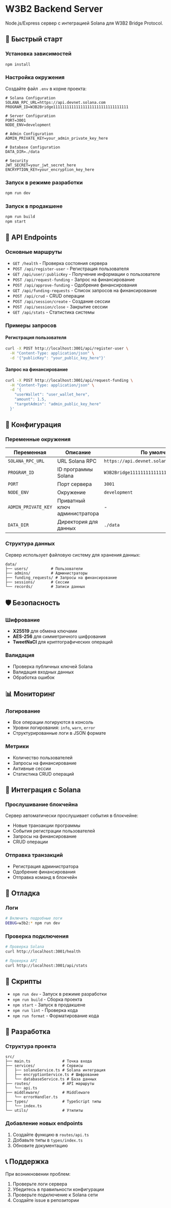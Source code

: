 # W3B2 Backend Server

Node.js/Express сервер с интеграцией Solana для W3B2 Bridge Protocol.

## 🚀 Быстрый старт

### Установка зависимостей
```bash
npm install
```

### Настройка окружения
Создайте файл `.env` в корне проекта:
```env
# Solana Configuration
SOLANA_RPC_URL=https://api.devnet.solana.com
PROGRAM_ID=W3B2Bridge111111111111111111111111111111111

# Server Configuration
PORT=3001
NODE_ENV=development

# Admin Configuration
ADMIN_PRIVATE_KEY=your_admin_private_key_here

# Database Configuration
DATA_DIR=./data

# Security
JWT_SECRET=your_jwt_secret_here
ENCRYPTION_KEY=your_encryption_key_here
```

### Запуск в режиме разработки
```bash
npm run dev
```

### Запуск в продакшене
```bash
npm run build
npm start
```

## 📡 API Endpoints

### Основные маршруты
- `GET /health` - Проверка состояния сервера
- `POST /api/register-user` - Регистрация пользователя
- `GET /api/user/:publicKey` - Получение информации о пользователе
- `POST /api/request-funding` - Запрос на финансирование
- `POST /api/approve-funding` - Одобрение финансирования
- `GET /api/funding-requests` - Список запросов на финансирование
- `POST /api/crud` - CRUD операции
- `POST /api/session/create` - Создание сессии
- `POST /api/session/close` - Закрытие сессии
- `GET /api/stats` - Статистика системы

### Примеры запросов

#### Регистрация пользователя
```bash
curl -X POST http://localhost:3001/api/register-user \
  -H "Content-Type: application/json" \
  -d '{"publicKey": "your_public_key_here"}'
```

#### Запрос на финансирование
```bash
curl -X POST http://localhost:3001/api/request-funding \
  -H "Content-Type: application/json" \
  -d '{
    "userWallet": "user_wallet_here",
    "amount": 1.5,
    "targetAdmin": "admin_public_key_here"
  }'
```

## 🔧 Конфигурация

### Переменные окружения

| Переменная | Описание | По умолчанию |
|------------|----------|--------------|
| `SOLANA_RPC_URL` | URL Solana RPC | `https://api.devnet.solana.com` |
| `PROGRAM_ID` | ID программы Solana | `W3B2Bridge111111111111111111111111111111111` |
| `PORT` | Порт сервера | `3001` |
| `NODE_ENV` | Окружение | `development` |
| `ADMIN_PRIVATE_KEY` | Приватный ключ администратора | - |
| `DATA_DIR` | Директория для данных | `./data` |

### Структура данных

Сервер использует файловую систему для хранения данных:
```
data/
├── users/          # Пользователи
├── admins/         # Администраторы
├── funding_requests/ # Запросы на финансирование
├── sessions/       # Сессии
└── records/        # Записи данных
```

## 🛡️ Безопасность

### Шифрование
- **X25519** для обмена ключами
- **AES-256** для симметричного шифрования
- **TweetNaCl** для криптографических операций

### Валидация
- Проверка публичных ключей Solana
- Валидация входных данных
- Обработка ошибок

## 📊 Мониторинг

### Логирование
- Все операции логируются в консоль
- Уровни логирования: `info`, `warn`, `error`
- Структурированные логи в JSON формате

### Метрики
- Количество пользователей
- Запросы на финансирование
- Активные сессии
- Статистика CRUD операций

## 🔄 Интеграция с Solana

### Прослушивание блокчейна
Сервер автоматически прослушивает события в блокчейне:
- Новые транзакции программы
- События регистрации пользователей
- Запросы на финансирование
- CRUD операции

### Отправка транзакций
- Регистрация администратора
- Одобрение финансирования
- Отправка команд в блокчейн

## 🐛 Отладка

### Логи
```bash
# Включить подробные логи
DEBUG=w3b2:* npm run dev
```

### Проверка подключения
```bash
# Проверка Solana
curl http://localhost:3001/health

# Проверка API
curl http://localhost:3001/api/stats
```

## 📝 Скрипты

- `npm run dev` - Запуск в режиме разработки
- `npm run build` - Сборка проекта
- `npm start` - Запуск в продакшене
- `npm run lint` - Проверка кода
- `npm run format` - Форматирование кода

## 🤝 Разработка

### Структура проекта
```
src/
├── main.ts              # Точка входа
├── services/            # Сервисы
│   ├── solanaService.ts # Solana интеграция
│   ├── encryptionService.ts # Шифрование
│   └── databaseService.ts # База данных
├── routes/              # API маршруты
│   └── api.ts
├── middleware/          # Middleware
│   └── errorHandler.ts
├── types/               # TypeScript типы
│   └── index.ts
└── utils/               # Утилиты
```

### Добавление новых endpoints
1. Создайте функцию в `routes/api.ts`
2. Добавьте типы в `types/index.ts`
3. Обновите документацию

## 📞 Поддержка

При возникновении проблем:
1. Проверьте логи сервера
2. Убедитесь в правильности конфигурации
3. Проверьте подключение к Solana сети
4. Создайте issue в репозитории
